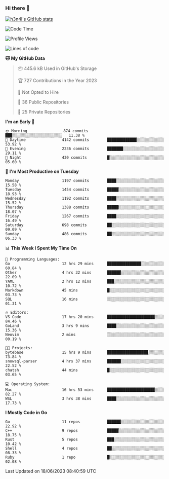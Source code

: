 ### Hi there 👋

[![h3n4l's GitHub stats](https://github-readme-stats.vercel.app/api?username=h3n4l&count_private=true&show_icons=true&theme=radical)](https://github.com/h3n4l/github-readme-stats)

<!--START_SECTION:waka-->
![Code Time](http://img.shields.io/badge/Code%20Time-1%2C324%20hrs%2039%20mins-blue)

![Profile Views](http://img.shields.io/badge/Profile%20Views-0-blue)

![Lines of code](https://img.shields.io/badge/From%20Hello%20World%20I%27ve%20Written-3.3%20million%20lines%20of%20code-blue)

**🐱 My GitHub Data** 

> 📦 445.6 kB Used in GitHub's Storage 
 > 
> 🏆 727 Contributions in the Year 2023
 > 
> 🚫 Not Opted to Hire
 > 
> 📜 36 Public Repositories 
 > 
> 🔑 25 Private Repositories 
 > 
**I'm an Early 🐤** 

```text
🌞 Morning                874 commits         ███░░░░░░░░░░░░░░░░░░░░░░   11.38 % 
🌆 Daytime                4142 commits        █████████████░░░░░░░░░░░░   53.92 % 
🌃 Evening                2236 commits        ███████░░░░░░░░░░░░░░░░░░   29.11 % 
🌙 Night                  430 commits         █░░░░░░░░░░░░░░░░░░░░░░░░   05.60 % 
```
📅 **I'm Most Productive on Tuesday** 

```text
Monday                   1197 commits        ████░░░░░░░░░░░░░░░░░░░░░   15.58 % 
Tuesday                  1454 commits        █████░░░░░░░░░░░░░░░░░░░░   18.93 % 
Wednesday                1192 commits        ████░░░░░░░░░░░░░░░░░░░░░   15.52 % 
Thursday                 1388 commits        █████░░░░░░░░░░░░░░░░░░░░   18.07 % 
Friday                   1267 commits        ████░░░░░░░░░░░░░░░░░░░░░   16.49 % 
Saturday                 698 commits         ██░░░░░░░░░░░░░░░░░░░░░░░   09.09 % 
Sunday                   486 commits         ██░░░░░░░░░░░░░░░░░░░░░░░   06.33 % 
```


📊 **This Week I Spent My Time On** 

```text
💬 Programming Languages: 
Go                       12 hrs 29 mins      ███████████████░░░░░░░░░░   60.84 % 
Other                    4 hrs 32 mins       ██████░░░░░░░░░░░░░░░░░░░   22.09 % 
YAML                     2 hrs 12 mins       ███░░░░░░░░░░░░░░░░░░░░░░   10.72 % 
Markdown                 45 mins             █░░░░░░░░░░░░░░░░░░░░░░░░   03.73 % 
SQL                      16 mins             ░░░░░░░░░░░░░░░░░░░░░░░░░   01.31 % 

🔥 Editors: 
VS Code                  17 hrs 20 mins      █████████████████████░░░░   84.46 % 
GoLand                   3 hrs 9 mins        ████░░░░░░░░░░░░░░░░░░░░░   15.36 % 
Neovim                   2 mins              ░░░░░░░░░░░░░░░░░░░░░░░░░   00.19 % 

🐱‍💻 Projects: 
bytebase                 15 hrs 9 mins       ██████████████████░░░░░░░   73.84 % 
snowsql-parser           4 hrs 37 mins       ██████░░░░░░░░░░░░░░░░░░░   22.52 % 
chatsh                   44 mins             █░░░░░░░░░░░░░░░░░░░░░░░░   03.65 % 

💻 Operating System: 
Mac                      16 hrs 53 mins      █████████████████████░░░░   82.27 % 
WSL                      3 hrs 38 mins       ████░░░░░░░░░░░░░░░░░░░░░   17.73 % 
```

**I Mostly Code in Go** 

```text
Go                       11 repos            ██████░░░░░░░░░░░░░░░░░░░   22.92 % 
C++                      9 repos             █████░░░░░░░░░░░░░░░░░░░░   18.75 % 
Rust                     5 repos             ███░░░░░░░░░░░░░░░░░░░░░░   10.42 % 
Shell                    4 repos             ██░░░░░░░░░░░░░░░░░░░░░░░   08.33 % 
Ruby                     1 repo              █░░░░░░░░░░░░░░░░░░░░░░░░   02.08 % 
```




 Last Updated on 18/06/2023 08:40:59 UTC
<!--END_SECTION:waka-->

